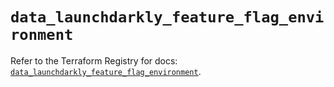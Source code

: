 # `data_launchdarkly_feature_flag_environment`

Refer to the Terraform Registry for docs: [`data_launchdarkly_feature_flag_environment`](https://registry.terraform.io/providers/launchdarkly/launchdarkly/2.25.3/docs/data-sources/feature_flag_environment).
